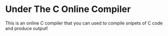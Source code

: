 # Under The C Online Compiler

This is an online C compiler that you can used to compile snipets of C code and produce output!
